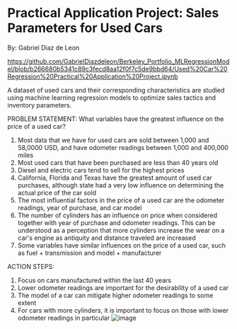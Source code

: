 # Practical Application Project: Sales Parameters for Used Cars
By: Gabriel Diaz de Leon

https://github.com/GabrielDiazdeleon/Berkeley_Portfolio_MLRegressionModel/blob/b266680b5341c89c3fecd8aa12f0f7c5de9bbd64/Used%20Car%20Regression%20Practical%20Application%20Project.ipynb

A dataset of used cars and their corresponding characteristics are studied using machine learning regression models to optimize sales tactics and inventory parameters.

PROBLEM STATEMENT: 
What variables have the greatest influence on the price of a used car?
1)	Most data that we have for used cars are sold between 1,000 and 58,0000 USD, and have odometer readings between 1,000 and 400,000 miles
2)	Most used cars that have been purchased are less than 40 years old
3)	Diesel and electric cars tend to sell for the highest prices
4)	California, Florida and Texas have the greatest amount of used car purchases, although state had a very low influence on determining the actual price of the car sold
5)	The most influential factors in the price of a used car are the odometer readings, year of purchase, and car model
6)	The number of cylinders has an influence on price when considered together with year of purchase and odometer readings. This can be understood as a perception that more cylinders increase the wear on a car's engine as antiquity and distance traveled are increased
7)	Some variables have similar influences on the price of a used car, such as fuel + transmission and model + manufacturer

ACTION STEPS:
1)	Focus on cars manufactured within the last 40 years
2)	Lower odometer readings are important for the desirability of a used car
3)	The model of a car can mitigate higher odometer readings to some extent
4)	For cars with more cylinders, it is important to focus on those with lower odometer readings in particular
![image](https://github.com/user-attachments/assets/72bd5b29-b261-4fb9-9f70-8df8d29bee1e)

